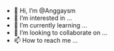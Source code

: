 - 👋 Hi, I’m @Anggaysm
- 👀 I’m interested in ...
- 🌱 I’m currently learning ...
- 💞️ I’m looking to collaborate on ...
- 📫 How to reach me ...

<!---
Anggaysm/Anggaysm is a ✨ special ✨ repository because its `README.md` (this file) appears on your GitHub profile.
You can click the Preview link to take a look at your changes.
--->
